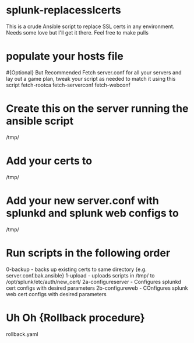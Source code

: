 # splunk-replacesslcerts
This is a crude Ansible script to replace SSL certs in any environment. Needs some love but I'll get it there. Feel free to make pulls

# populate your hosts file

#{Optional} But Recommended
Fetch server.conf for all your servers and lay out a game plan, tweak your script as needed to match it using this script
fetch-rootca
fetch-serverconf
fetch-webconf

# Create this on the server running the ansible script
/tmp/<hostname>

# Add your certs to 
/tmp/<hostname>

# Add your new server.conf with splunkd and splunk web configs to
/tmp/<hostname>


# Run scripts in the following order

0-backup - backs up existing certs to same directory {e.g. server.conf.bak.ansible}
1-upload - uploads scripts in /tmp/<hostname> to /opt/splunk/etc/auth/new_cert/
2a-configureserver - Configures splunkd cert configs with desired parameters
2b-configureweb - COnfigures splunk web cert configs with desired parameters

# Uh Oh {Rollback procedure}
rollback.yaml


